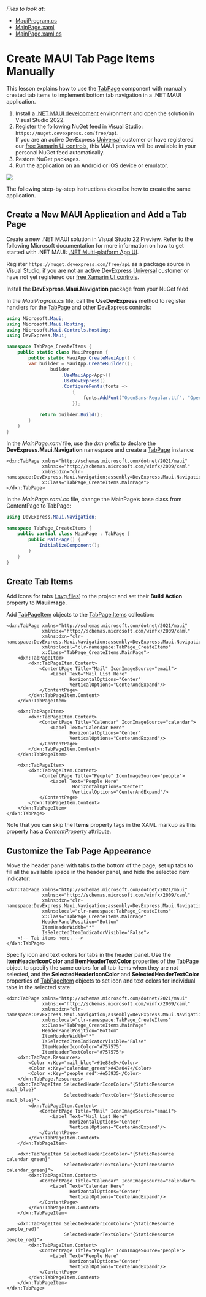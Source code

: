 <!-- default file list -->
*Files to look at*:

* [MauiProgram.cs](./TabPage_CreateItems/MauiProgram.cs)
* [MainPage.xaml](./TabPage_CreateItems/MainPage.xaml)
* [MainPage.xaml.cs](./TabPage_CreateItems/MainPage.xaml.cs)
<!-- default file list end -->

# Create MAUI Tab Page Items Manually

This lesson explains how to use the [TabPage](http://docs.devexpress.com/MAUI/DevExpress.Maui.Navigation.TabPage) component with manually created tab items to implement bottom tab navigation in a .NET MAUI application.

1. Install a [.NET MAUI development](https://docs.microsoft.com/en-gb/dotnet/maui/get-started/installation) environment and open the solution in Visual Studio 2022.
2. Register the following NuGet feed in Visual Studio: `https://nuget.devexpress.com/free/api`.  
	If you are an active DevExpress [Universal](https://www.devexpress.com/subscriptions/universal.xml) customer or have registered our [free Xamarin UI controls](https://www.devexpress.com/xamarin/), this MAUI preview will be available in your personal NuGet feed automatically.
4. Restore NuGet packages.  
5. Run the application on an Android or iOS device or emulator.  

<img src="./img/devexpress-maui-tab-page.png"/>

The following step-by-step instructions describe how to create the same application.

## Create a New MAUI Application and Add a Tab Page

Create a new .NET MAUI solution in Visual Studio 22 Preview. Refer to the following Microsoft documentation for more information on how to get started with .NET MAUI: [.NET Multi-platform App UI](https://docs.microsoft.com/dotnet/maui/).

Register `https://nuget.devexpress.com/free/api` as a package source in Visual Studio, if you are not an active DevExpress [Universal](https://www.devexpress.com/subscriptions/universal.xml) customer or have not yet registered our [free Xamarin UI controls](https://www.devexpress.com/xamarin/).

Install the **DevExpress.Maui.Navigation** package from your NuGet feed.

In the *MauiProgram.cs* file, call the **UseDevExpress** method to register handlers for the [TabPage](http://docs.devexpress.com/MAUI/DevExpress.Maui.Navigation.TabPage) and other DevExpress controls:

```cs
using Microsoft.Maui;
using Microsoft.Maui.Hosting;
using Microsoft.Maui.Controls.Hosting;
using DevExpress.Maui;

namespace TabPage_CreateItems {
    public static class MauiProgram {
        public static MauiApp CreateMauiApp() {
	    var builder = MauiApp.CreateBuilder();
                builder
                    .UseMauiApp<App>()
                    .UseDevExpress()
                    .ConfigureFonts(fonts =>
                        {
                            fonts.AddFont("OpenSans-Regular.ttf", "OpenSansRegular");
                        });

            return builder.Build();
        }
    }
}
```

In the *MainPage.xaml* file, use the *dxn* prefix to declare the **DevExpress.Maui.Navigation** namespace and create a [TabPage](http://docs.devexpress.com/MAUI/DevExpress.Maui.Navigation.TabPage) instance:

```xaml
<dxn:TabPage xmlns="http://schemas.microsoft.com/dotnet/2021/maui"
             xmlns:x="http://schemas.microsoft.com/winfx/2009/xaml"
             xmlns:dxn="clr-namespace:DevExpress.Maui.Navigation;assembly=DevExpress.Maui.Navigation"
             x:Class="TabPage_CreateItems.MainPage">
</dxn:TabPage>
```

In the *MainPage.xaml.cs* file, change the MainPage’s base class from ContentPage to TabPage:

```cs
using DevExpress.Maui.Navigation;

namespace TabPage_CreateItems {
    public partial class MainPage : TabPage {
        public MainPage() {
            InitializeComponent();
        }
    }
}
```

## Create Tab Items
Add icons for tabs ([.svg files](./TabPage_CreateItems/Resources/Images/)) to the project and set their **Build Action** property to **MauiImage**.

Add [TabPageItem](http://docs.devexpress.com/MAUI/DevExpress.Maui.Navigation.TabPageItem) objects to the [TabPage.Items](http://docs.devexpress.com/MAUI/DevExpress.Maui.Navigation.TabPage.Items) collection:

```xaml
<dxn:TabPage xmlns="http://schemas.microsoft.com/dotnet/2021/maui"
             xmlns:x="http://schemas.microsoft.com/winfx/2009/xaml"
             xmlns:dxn="clr-namespace:DevExpress.Maui.Navigation;assembly=DevExpress.Maui.Navigation"
             xmlns:local="clr-namespace:TabPage_CreateItems"
             x:Class="TabPage_CreateItems.MainPage">
    <dxn:TabPageItem>
        <dxn:TabPageItem.Content>
            <ContentPage Title="Mail" IconImageSource="email">
                <Label Text="Mail List Here" 
                       HorizontalOptions="Center" 
                       VerticalOptions="CenterAndExpand"/>
            </ContentPage>   
        </dxn:TabPageItem.Content>
    </dxn:TabPageItem>

    <dxn:TabPageItem>
        <dxn:TabPageItem.Content>
            <ContentPage Title="Calendar" IconImageSource="calendar">
                <Label Text="Calendar Here" 
                       HorizontalOptions="Center" 
                       VerticalOptions="CenterAndExpand"/>
            </ContentPage>
        </dxn:TabPageItem.Content>
    </dxn:TabPageItem>

    <dxn:TabPageItem>
        <dxn:TabPageItem.Content>
            <ContentPage Title="People" IconImageSource="people">
                <Label Text="People Here" 
                        HorizontalOptions="Center" 
                        VerticalOptions="CenterAndExpand"/>
            </ContentPage>
        </dxn:TabPageItem.Content>
    </dxn:TabPageItem>
</dxn:TabPage>
```

Note that you can skip the **Items** property tags in the XAML markup as this property has a *ContentProperty* attribute.

## Customize the Tab Page Appearance

Move the header panel with tabs to the bottom of the page, set up tabs to fill all the available space in the header panel, and hide the selected item indicator:

```xaml
<dxn:TabPage xmlns="http://schemas.microsoft.com/dotnet/2021/maui"
             xmlns:x="http://schemas.microsoft.com/winfx/2009/xaml"
             xmlns:dxn="clr-namespace:DevExpress.Maui.Navigation;assembly=DevExpress.Maui.Navigation"
             xmlns:local="clr-namespace:TabPage_CreateItems"
             x:Class="TabPage_CreateItems.MainPage"
             HeaderPanelPosition="Bottom"
             ItemHeaderWidth="*"
             IsSelectedItemIndicatorVisible="False">
    <!-- Tab items here. -->
</dxn:TabPage>
```

Specify icon and text colors for tabs in the header panel. Use the **ItemHeaderIconColor** and **ItemHeaderTextColor** properties of the [TabPage](http://docs.devexpress.com/MAUI/DevExpress.Maui.Navigation.TabPage) object to specify the same colors for all tab items when they are not selected, and the **SelectedHeaderIconColor** and **SelectedHeaderTextColor** properties of [TabPageItem](http://docs.devexpress.com/MAUI/DevExpress.Maui.Navigation.TabPageItem) objects to set icon and text colors for individual tabs in the selected state:

```xaml
<dxn:TabPage xmlns="http://schemas.microsoft.com/dotnet/2021/maui"
             xmlns:x="http://schemas.microsoft.com/winfx/2009/xaml"
             xmlns:dxn="clr-namespace:DevExpress.Maui.Navigation;assembly=DevExpress.Maui.Navigation"
             xmlns:local="clr-namespace:TabPage_CreateItems"
             x:Class="TabPage_CreateItems.MainPage"
             HeaderPanelPosition="Bottom"
             ItemHeaderWidth="*"
             IsSelectedItemIndicatorVisible="False"
             ItemHeaderIconColor="#757575"
             ItemHeaderTextColor="#757575">
    <dxn:TabPage.Resources>
        <Color x:Key="mail_blue">#1e88e5</Color>
        <Color x:Key="calendar_green">#43a047</Color>
        <Color x:Key="people_red">#e53935</Color>
    </dxn:TabPage.Resources>
    <dxn:TabPageItem SelectedHeaderIconColor="{StaticResource mail_blue}"
                     SelectedHeaderTextColor="{StaticResource mail_blue}">
        <dxn:TabPageItem.Content>
            <ContentPage Title="Mail" IconImageSource="email">
                <Label Text="Mail List Here" 
                       HorizontalOptions="Center" 
                       VerticalOptions="CenterAndExpand"/>
            </ContentPage>
        </dxn:TabPageItem.Content>
    </dxn:TabPageItem>

    <dxn:TabPageItem SelectedHeaderIconColor="{StaticResource calendar_green}"
                     SelectedHeaderTextColor="{StaticResource calendar_green}">
        <dxn:TabPageItem.Content>
            <ContentPage Title="Calendar" IconImageSource="calendar">
                <Label Text="Calendar Here" 
                       HorizontalOptions="Center" 
                       VerticalOptions="CenterAndExpand"/>
            </ContentPage>
        </dxn:TabPageItem.Content>
    </dxn:TabPageItem>

    <dxn:TabPageItem SelectedHeaderIconColor="{StaticResource people_red}"
                     SelectedHeaderTextColor="{StaticResource people_red}">
        <dxn:TabPageItem.Content>
            <ContentPage Title="People" IconImageSource="people">
                <Label Text="People Here" 
                       HorizontalOptions="Center" 
                       VerticalOptions="CenterAndExpand"/>
            </ContentPage>
        </dxn:TabPageItem.Content>
    </dxn:TabPageItem>
</dxn:TabPage>
```
